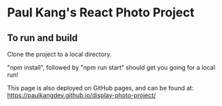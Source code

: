 # Paul Kang's React Photo Project

## To run and build

Clone the project to a local directory.

"npm install", followed by "npm run start" should get you going for a local run!

This page is also deployed on GitHub pages, and can be found at:
https://paulkangdev.github.io/display-photo-project/
